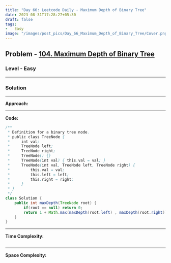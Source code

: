 ```yaml
---
title: "Day 66: Leetcode Daily - Maximum Depth of Binary Tree"
date: 2023-08-31T17:28:27+05:30
draft: false
tags:
-   Easy
image: "/images/post_pics/Day_66_Maximum_Depth_of_Binary_Tree/Cover.png"
---
```



## Problem - [104. Maximum Depth of Binary Tree](https://leetcode.com/problems/maximum-depth-of-binary-tree/)

### Level - Easy
---

### Solution

---
**Approach:**


---

**Code:**

```java
/**
 * Definition for a binary tree node.
 * public class TreeNode {
 *     int val;
 *     TreeNode left;
 *     TreeNode right;
 *     TreeNode() {}
 *     TreeNode(int val) { this.val = val; }
 *     TreeNode(int val, TreeNode left, TreeNode right) {
 *         this.val = val;
 *         this.left = left;
 *         this.right = right;
 *     }
 * }
 */
class Solution {
    public int maxDepth(TreeNode root) {
        if(root == null) return 0;
        return 1 + Math.max(maxDepth(root.left) , maxDepth(root.right));
    }
}

```
---

**Time Complexity:**
```

```

---

**Space Complexity:**
```

```



